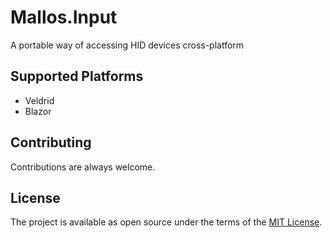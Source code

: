 # Mallos.Input
A portable way of accessing HID devices cross-platform

## Supported Platforms

* Veldrid
* Blazor

## Contributing
Contributions are always welcome.

## License
The project is available as open source under the terms of the [MIT License](http://opensource.org/licenses/MIT).
